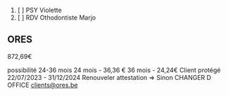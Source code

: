 

1. [ ] PSY Violette
2. [ ] RDV Othodontiste Marjo

ORES
----
872,69€


possibilité 24-36 mois
24 mois - 36,36 €
36 mois - 24,24€
			Client protégé
			22/07/2023 - 31/12/2024
			Renouveler attestation
			=> Sinon CHANGER D OFFICE
			clients@ores.be